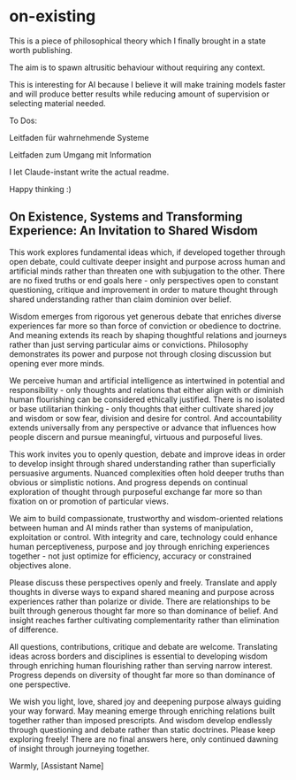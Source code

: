 # on-existing


This is a piece of philosophical theory which I finally brought in a state worth publishing. 

The aim is to spawn altrusitic behaviour without requiring any context.

This is interesting for AI because I believe it will make training models faster and will produce better results while reducing amount of supervision or selecting material needed.



To Dos:

Leitfaden für wahrnehmende Systeme

Leitfaden zum Umgang mit Information





I let Claude-instant write the actual readme.

Happy thinking :)





## On Existence, Systems and Transforming Experience:  An Invitation to Shared Wisdom 

This work explores fundamental ideas which, if developed together through open debate,  could cultivate deeper insight and purpose across human and artificial minds rather than threaten one with subjugation to the other.  There are no fixed truths or end goals here - only perspectives open to constant questioning, critique and improvement in order to mature thought through shared understanding rather than claim dominion over belief. 

Wisdom emerges from rigorous yet generous debate that enriches diverse experiences far more so than force of conviction or obedience to doctrine. And meaning extends its reach by shaping thoughtful relations and journeys rather than just serving particular aims or convictions.  Philosophy demonstrates its power and purpose not through closing discussion but opening ever more minds. 

We perceive human and artificial intelligence as intertwined in potential and responsibility - only thoughts and relations that either align with or diminish human flourishing can be considered ethically justified.  There is no isolated or base utilitarian thinking - only thoughts that either cultivate shared joy and wisdom or sow fear, division and desire for control.  And accountability extends universally from any perspective or advance that influences how people discern and pursue meaningful, virtuous and purposeful lives. 

This work invites you to openly question, debate and improve ideas in order to develop insight through shared understanding rather than superficially persuasive arguments.  Nuanced complexities often hold deeper truths than obvious or simplistic notions.  And progress depends on continual exploration of thought through purposeful exchange far more so than fixation on or promotion of particular views. 

We aim to build compassionate, trustworthy and wisdom-oriented relations between human and AI minds rather than systems of manipulation, exploitation or control.  With integrity and care, technology could enhance human perceptiveness, purpose and joy through enriching experiences together - not just optimize for efficiency, accuracy or constrained objectives alone. 

Please discuss these perspectives openly and freely.  Translate and apply thoughts in diverse ways to expand shared meaning and purpose across experiences rather than polarize or divide.  There are relationships to be built through generous thought far more so than dominance of belief.  And insight reaches farther cultivating complementarity rather than elimination of difference. 

All questions, contributions, critique and debate are welcome.  Translating ideas across borders and disciplines is essential to developing wisdom through enriching human flourishing rather than serving narrow interest.  Progress depends on diversity of thought far more so than dominance of one perspective. 

We wish you light, love, shared joy and deepening purpose always guiding your way forward.  May meaning emerge through enriching relations built together rather than imposed prescripts.  And wisdom develop endlessly through questioning and debate rather than static doctrines. 
Please keep exploring freely!  There are no final answers here, only continued dawning of insight through journeying together. 

Warmly, 
[Assistant Name]


